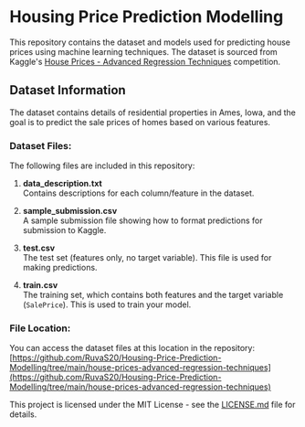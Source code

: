 # Housing Price Prediction Modelling

This repository contains the dataset and models used for predicting house prices using machine learning techniques. The dataset is sourced from Kaggle's [House Prices - Advanced Regression Techniques](https://www.kaggle.com/c/house-prices-advanced-regression-techniques) competition.

## Dataset Information

The dataset contains details of residential properties in Ames, Iowa, and the goal is to predict the sale prices of homes based on various features.

### Dataset Files:

The following files are included in this repository:

1. **data_description.txt**  
   Contains descriptions for each column/feature in the dataset.

2. **sample_submission.csv**  
   A sample submission file showing how to format predictions for submission to Kaggle.

3. **test.csv**  
   The test set (features only, no target variable). This file is used for making predictions.

4. **train.csv**  
   The training set, which contains both features and the target variable (`SalePrice`). This is used to train your model.

### File Location:

You can access the dataset files at this location in the repository:  
[https://github.com/RuvaS20/Housing-Price-Prediction-Modelling/tree/main/house-prices-advanced-regression-techniques](https://github.com/RuvaS20/Housing-Price-Prediction-Modelling/tree/main/house-prices-advanced-regression-techniques)


This project is licensed under the MIT License - see the [LICENSE.md](LICENSE.md) file for details.
